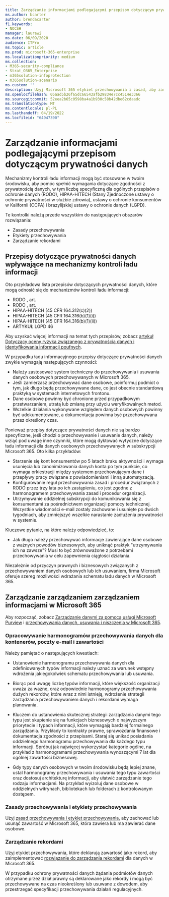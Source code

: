 ```yaml
---
title: Zarządzanie informacjami podlegającymi przepisom dotyczącym prywatności danych
ms.author: bcarter
author: brendacarter
f1.keywords:
- NOCSH
manager: laurawi
ms.date: 06/09/2020
audience: ITPro
ms.topic: article
ms.prod: microsoft-365-enterprise
ms.localizationpriority: medium
ms.collection:
- M365-security-compliance
- Strat_O365_Enterprise
- m365solution-infoprotection
- m365solution-scenario
ms.custom: ''
description: Użyj Microsoft 365 etykiet przechowywania i zasad, aby zarządzać danymi osobowymi w środowisku Microsoft 365.
ms.openlocfilehash: 05aad5b26f65dc66543afb29834e7cc4514e3366
ms.sourcegitcommit: 52eea2b65c0598ba4a1b930c58b42dbe62cdaadc
ms.translationtype: MT
ms.contentlocale: pl-PL
ms.lasthandoff: 04/19/2022
ms.locfileid: "64947390"
---
```

# <a name="govern-information-subject-to-data-privacy-regulation"></a>Zarządzanie informacjami podlegającymi przepisom dotyczącym prywatności danych

Mechanizmy kontroli ładu informacji mogą być stosowane w twoim środowisku, aby pomóc spełnić wymagania dotyczące zgodności z prywatnością danych, w tym liczbę specyficzną dla ogólnych przepisów o ochronie danych (RODO), HIPAA-HITECH (Stany Zjednoczone ustawy o ochronie prywatności w służbie zdrowia), ustawy o ochronie konsumentów w Kalifornii (CCPA) i brazylijskiej ustawy o ochronie danych (LGPD). 

Te kontrolki należą przede wszystkim do następujących obszarów rozwiązania:

- Zasady przechowywania
- Etykiety przechowywania
- Zarządzanie rekordami

## <a name="data-privacy-regulations-impacting-information-governance-controls"></a>Przepisy dotyczące prywatności danych wpływające na mechanizmy kontroli ładu informacji

Oto przykładowa lista przepisów dotyczących prywatności danych, które mogą odnosić się do mechanizmów kontroli ładu informacji:

- RODO , art.
- RODO , art.
- HIPAA-HITECH (45 CFR 164.312(c)(2))
- HIPAA-HITECH (45 CFR 164.316(b)(1)(i))
- HIPAA-HITECH (45 CFR 164.316(b)(1)(ii))
- ARTYKUŁ LGPD 46

Aby uzyskać więcej informacji na temat tych przepisów, zobacz [artykuł Dotyczący oceny ryzyka związanego z prywatnością danych i identyfikowania informacji poufnych](information-protection-deploy-assess.md).

W przypadku ładu informacyjnego przepisy dotyczące prywatności danych zwykle wymagają następujących czynności:

- Należy zastosować system techniczny do przechowywania i usuwania danych osobowych przechowywanych w Microsoft 365.
- Jeśli zamierzasz przechowywać dane osobowe, poinformuj podmiot o tym, jak długo będą przechowywane dane, co jest obecnie standardową praktyką w systemach internetowych frontonu.
- Dane osobowe powinny być chronione przed przypadkowym przetwarzaniem, utratą lub zmianą przy użyciu weryfikowalnych metod.
- Wszelkie działania wykonywane względem danych osobowych powinny być udokumentowane, a dokumentacja powinna być przechowywana przez określony czas.

Ponieważ przepisy dotyczące prywatności danych nie są bardzo specyficzne, jeśli chodzi o przechowywanie i usuwanie danych, należy wziąć pod uwagę inne czynniki, które mogą dyktować wytyczne dotyczące ładu informacji dla danych osobowych przechowywanych w subskrypcji Microsoft 365. Oto kilka przykładów:

- Starzenie się kont konsumentów po 5 latach braku aktywności i wymaga usunięcia lub zanonimizowania danych konta po tym punkcie, co wymaga orkiestracji między systemem przechowującym dane i przepływy pracy związane z powiadomieniami i inną automatyzacją.
- Konfigurowanie reguł przechowywania zasad i procedur związanych z RODO przez trzy lata po ich zastąpieniu, co jest zgodne z harmonogramem przechowywania zasad i procedur organizacji.
- Utrzymywanie oddzielnej subskrypcji do komunikowania się z konsumentami za pośrednictwem organizacji pomocy technicznej. Wszystkie wiadomości e-mail zostały zachowane i usunięte po dwóch tygodniach, aby zmniejszyć wszelkie narastanie zadłużenia prywatności w systemie.

Kluczowe pytanie, na które należy odpowiedzieć, to: 

- Jak długo należy przechowywać informacje zawierające dane osobowe z ważnych powodów biznesowych, aby uniknąć praktyk "utrzymywania ich na zawsze"? Musi to być zrównoważone z potrzebami przechowywania w celu zapewnienia ciągłości działania.

Niezależnie od przyczyn prawnych i biznesowych związanych z przechowywaniem danych osobowych lub ich usuwaniem, firma Microsoft oferuje szereg możliwości wdrażania schematu ładu danych w Microsoft 365.

## <a name="managing-information-governance-in-microsoft-365"></a>Zarządzanie zarządzaniem zarządzaniem informacjami w Microsoft 365

Aby rozpocząć, zobacz [Zarządzanie danymi za pomocą usługi Microsoft Purview](../compliance/manage-data-governance.md) i [przechowywania danych, usuwania i niszczenia w Microsoft 365](/office365/Enterprise/office-365-data-retention-deletion-and-destruction-overview).

### <a name="develop-data-retention-schedules-for-containers-email-and-content"></a>Opracowywanie harmonogramów przechowywania danych dla kontenerów, poczty e-mail i zawartości

Należy pamiętać o następujących kwestiach:

- Ustanowienie harmonogramu przechowywania danych dla zdefiniowanych typów informacji należy uznać za warunek wstępny wdrożenia jakiegokolwiek schematu przechowywania lub usuwania.

- Biorąc pod uwagę liczbę typów informacji, które większość organizacji uważa za ważne, oraz odpowiednie harmonogramy przechowywania dużych rekordów, które wraz z nimi istnieją, wdrożenie strategii zarządzania przechowywaniem danych i rekordami wymaga planowania. 

- Kluczem do ustanowienia skutecznej strategii zarządzania danymi tego typu jest skupienie się na funkcjach biznesowych o najwyższym priorytecie i typach informacji, które wymagają bardziej formalnego zarządzania. Przykłady to kontrakty prawne, sprawozdania finansowe i dokumentacja zgodności z przepisami. Staraj się unikać posiadania oddzielnego harmonogramu przechowywania dla każdego typu informacji. Spróbuj jak najwięcej wykorzystać kategorie ogólne, na przykład z harmonogramami przechowywania wynoszącymi 7 lat dla ogólnej zawartości biznesowej.

- Gdy typy danych osobowych w twoim środowisku będą lepiej znane, ustal harmonogramy przechowywania i usuwania tego typu zawartości oraz dostosuj architekturę informacji, aby ułatwić zarządzanie tego rodzaju informacjami. Na przykład wyizoluj dane osobowe w oddzielnych witrynach, bibliotekach lub folderach z kontrolowanym dostępem.

### <a name="retention-policies-and-retention-labels"></a>Zasady przechowywania i etykiety przechowywania

Użyj [zasad przechowywania i etykiet przechowywania](../compliance/retention.md), aby zachować lub usunąć zawartość w Microsoft 365, która zawiera lub ma zawierać dane osobowe.

### <a name="records-management"></a>Zarządzanie rekordami

Użyj etykiet przechowywania, które deklarują zawartość jako rekord, aby zaimplementować [rozwiązanie do zarządzania rekordami](../compliance/records-management.md) dla danych w Microsoft 365.

W przypadku ochrony prywatności danych żądania podmiotów danych otrzymane przez dział prawny są deklarowane jako rekordy i mogą być przechowywane na czas nieokreślony lub usuwane z dowodem, aby przestrzegać specyfikacji przechowywania działań regulacyjnych.